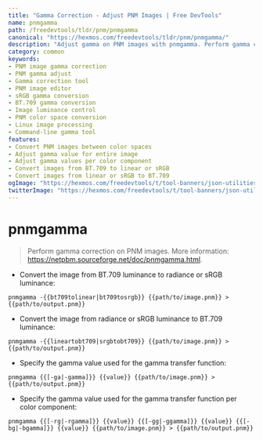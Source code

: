 ```yaml
---
title: "Gamma Correction - Adjust PNM Images | Free DevTools"
name: pnmgamma
path: /freedevtools/tldr/pnm/pnmgamma
canonical: "https://hexmos.com/freedevtools/tldr/pnm/pnmgamma/"
description: "Adjust gamma on PNM images with pnmgamma. Perform gamma correction, convert color spaces, and enhance image luminance easily. Free online tool, no registration required."
category: common
keywords:
- PNM image gamma correction
- PNM gamma adjust
- Gamma correction tool
- PNM image editor
- sRGB gamma conversion
- BT.709 gamma conversion
- Image luminance control
- PNM color space conversion
- Linux image processing
- Command-line gamma tool
features:
- Convert PNM images between color spaces
- Adjust gamma value for entire image
- Adjust gamma values per color component
- Convert images from BT.709 to linear or sRGB
- Convert images from linear or sRGB to BT.709
ogImage: "https://hexmos.com/freedevtools/t/tool-banners/json-utilities-banner.png"
twitterImage: "https://hexmos.com/freedevtools/t/tool-banners/json-utilities-banner.png"
---
```


# pnmgamma

> Perform gamma correction on PNM images.
> More information: <https://netpbm.sourceforge.net/doc/pnmgamma.html>.

- Convert the image from BT.709 luminance to radiance or sRGB luminance:

`pnmgamma -{{bt709tolinear|bt709tosrgb}} {{path/to/image.pnm}} > {{path/to/output.pnm}}`

- Convert the image from radiance or sRGB luminance to BT.709 luminance:

`pnmgamma -{{lineartobt709|srgbtobt709}} {{path/to/image.pnm}} > {{path/to/output.pnm}}`

- Specify the gamma value used for the gamma transfer function:

`pnmgamma {{[-ga|-gamma]}} {{value}} {{path/to/image.pnm}} > {{path/to/output.pnm}}`

- Specify the gamma value used for the gamma transfer function per color component:

`pnmgamma {{[-rg|-rgamma]}} {{value}} {{[-gg|-ggamma]}} {{value}} {{[-bg|-bgamma]}} {{value}} {{path/to/image.pnm}} > {{path/to/output.pnm}}`
